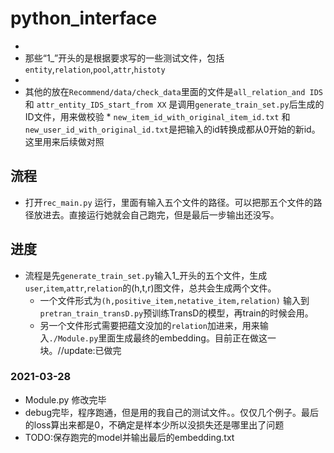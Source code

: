 # python_interface
*
* 那些“1_”开头的是根据要求写的一些测试文件，包括```entity```,```relation```,```pool```,```attr```,```histoty```
* 
* 其他的放在```Recommend/data/check_data```里面的文件是```all_relation_and IDS``` 和 ```attr_entity_IDS_start_from XX``` 是调用```generate_train_set.py```后生成的ID文件，用来做校验 * ```new_item_id_with_original_item_id.txt``` 和```new_user_id_with_original_id.txt```是把输入的id转换成都从0开始的新id。这里用来后续做对照

## 流程
* 打开```rec_main.py``` 运行，里面有输入五个文件的路径。可以把那五个文件的路径放进去。直接运行她就会自己跑完，但是最后一步输出还没写。


## 进度
* 流程是先```generate_train_set.py```输入1_开头的五个文件，生成```user```,```item```,```attr```,```relation```的(h,t,r)图文件，总共会生成两个文件。
  * 一个文件形式为```(h,positive_item,netative_item,relation)``` 输入到```pretran_train_transD.py```预训练TransD的模型，再train的时候会用。
  * 另一个文件形式需要把蕴文没加的```relation```加进来，用来输入```./Module.py```里面生成最终的embedding。目前正在做这一块。//update:已做完
### 2021-03-28
* Module.py 修改完毕
* debug完毕，程序跑通，但是用的我自己的测试文件。。仅仅几个例子。最后的loss算出来都是0，不确定是样本少所以没损失还是哪里出了问题
* TODO:保存跑完的model并输出最后的embedding.txt
 
